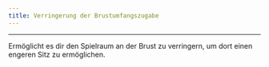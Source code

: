 ```yaml
---
title: Verringerung der Brustumfangszugabe
---
```


***

Ermöglicht es dir den Spielraum an der Brust zu verringern, um dort einen engeren Sitz zu ermöglichen.
